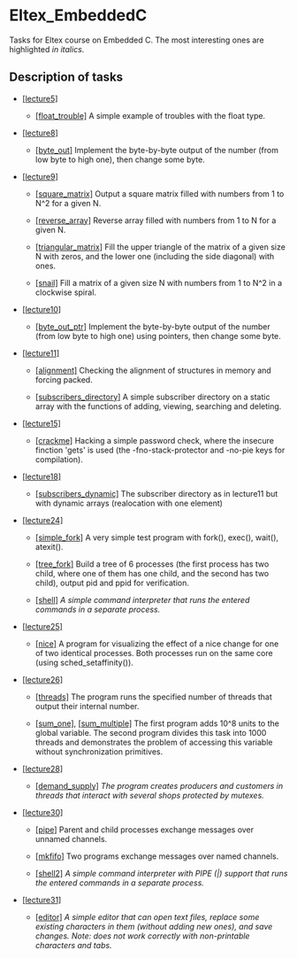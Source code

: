 # Eltex_EmbeddedC

Tasks for Eltex course on Embedded C.
The most interesting ones are highlighted *in italics*.

## Description of tasks

* [[lecture5]](./lecture5)

    - [[float_trouble]](./lecture5/float_trouble.c)
    A simple example of troubles with the float type.

* [[lecture8]](./lecture8)

    - [[byte_out]](./lecture8/byte_out.c)
    Implement the byte-by-byte output of the number (from low byte to high one),
    then change some byte.

* [[lecture9]](./lecture9)

    - [[square_matrix]](./lecture9/square_matrix.c)
    Output a square matrix filled with numbers from 1 to N^2 for a given N.
    
    - [[reverse_array]](./lecture9/reverse_array.c)
    Reverse array filled with numbers from 1 to N for a given N.
    
    - [[triangular_matrix]](./lecture9/triangular_matrix.c)
    Fill the upper triangle of the matrix of a given size N with zeros, and the
    lower one (including the side diagonal) with ones.
    
    - [[snail]](./lecture9/snail.c)
    Fill a matrix of a given size N with numbers from 1 to N^2 in a clockwise
    spiral.

* [[lecture10]](./lecture10)

    - [[byte_out_ptr]](./lecture10/byte_out_ptr.c)
    Implement the byte-by-byte output of the number (from low byte to high one)
    using pointers, then change some byte.

* [[lecture11]](./lecture11)

    - [[alignment]](./lecture11/alignment.c)
    Checking the alignment of structures in memory and forcing packed.

    - [[subscribers_directory]](./lecture11/subscribers_directory.c)
    A simple subscriber directory on a static array with the functions of
    adding, viewing, searching and deleting.

* [[lecture15]](./lecture15)

    - [[crackme]](./lecture15/crackme.c)
    Hacking a simple password check, where the insecure finction 'gets' is used
    (the -fno-stack-protector and -no-pie keys for compilation).

* [[lecture18]](./lecture18)

    - [[subscribers_dynamic]](./lecture18/subscribers_dynamic.c)
    The subscriber directory as in lecture11 but with dynamic arrays
    (realocation with one element)

* [[lecture24]](./lecture24)

    - [[simple_fork]](./lecture24/simple_fork.c)
    A very simple test program with fork(), exec(), wait(), atexit().

    - [[tree_fork]](./lecture24/tree_fork.c)
    Build a tree of 6 processes (the first process has two child, where one of
    them has one child, and the second has two child), output pid and ppid for
    verification.
    
    - [[shell]](./lecture24/shell.c)
    *A simple command interpreter that runs the entered commands in a separate
    process.*

* [[lecture25]](./lecture25)

    - [[nice]](./lecture25/nice.c)
    A program for visualizing the effect of a nice change for one of two
    identical processes. Both processes run on the same core (using
    sched_setaffinity()).

* [[lecture26]](./lecture26)

    - [[threads]](./lecture26/threads.c)
    The program runs the specified number of threads that output their internal
    number.

    - [[sum_one]](./lecture26/sum_one.c),
    [[sum_multiple]](./lecture26/sum_multiple.c)
    The first program adds 10^8 units to the global variable. The second program
    divides this task into 1000 threads and demonstrates the problem of
    accessing this variable without synchronization primitives.

* [[lecture28]](./lecture28)

    - [[demand_supply]](./lecture28/demand_supply.c)
    *The program creates producers and customers in threads that interact with
    several shops protected by mutexes.*

* [[lecture30]](./lecture30)

    - [[pipe]](./lecture30/pipe.c)
    Parent and child processes exchange messages over unnamed channels.

    - [[mkfifo]](./lecture30/mkfifo.mk)
    Two programs exchange messages over named channels.

    - [[shell2]](./lecture30/shell2.c)
    *A simple command interpreter with PIPE (|) support that runs the entered
    commands in a separate process.*

* [[lecture31]](./lecture31)

    - [[editor]](./lecture31/editor.c)
    *A simple editor that can open text files, replace some existing characters
    in them (without adding new ones), and save changes. Note: does not work
    correctly with non-printable characters and tabs.*
